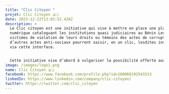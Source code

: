 ```yaml
---
title: "Clic Citoyen "
projet: Clic Citoyen 🇧🇯
date: 2023-12-22T13:03:52.426Z
description: >
  Le Clic citoyen est une initiative qui vise à mettre en place une plateforme
  numérique cataloguant les institutions quasi judiciaires au Bénin Les citoyens
  victimes de violation de leurs droits ou témoins des actes de corruption ou
  d’autres actes anti-sociaux pourront saisir, en un clic, lesdites institutions
  via cette interface.


  Cette initiative vise d’abord à vulgariser la possibilité offerte aux citoyens d’atteindre sans frais, certaines institutions en ligne. Ensuite, elle va faciliter l’accès à ces institutions en ce qu’elle rassemble en un seul lieu les informations éparses sur les institutions accessibles en ligne.
image: /images/logo1.png
name: Clic Citoyen 🇧🇯
facebook: https://www.facebook.com/profile.php?id=100068192543313
linkedIn: https://www.linkedin.com/company/clic-citoyen/
twitter: https://twitter.com/clic_citoyen
---
```

